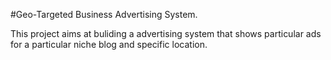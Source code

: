 #Geo-Targeted Business Advertising System.

This project aims at buliding a advertising system that shows particular ads 
for a particular niche blog and specific location.
